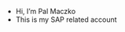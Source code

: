 - Hi, I’m Pal Maczko
- This is my SAP related account


<!---
mpalsap/mpalsap is a ✨ special ✨ repository because its `README.md` (this file) appears on your GitHub profile.
You can click the Preview link to take a look at your changes.
--->
